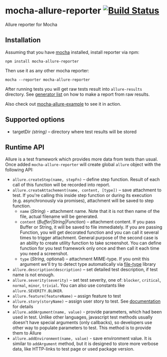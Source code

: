 # mocha-allure-reporter [![Build Status](https://travis-ci.org/allure-framework/mocha-allure-reporter.svg?branch=master)](https://travis-ci.org/allure-framework/mocha-allure-reporter)
Allure reporter for Mocha

## Installation

Assuming that you have [mocha](http://mochajs.org/) installed, install reporter via npm:

```
npm install mocha-allure-reporter
```

Then use it as any other mocha reporter:

```
mocha --reporter mocha-allure-reporter
```

After running tests you will get raw tests result into `allure-results` directory.
See [generator list](https://github.com/allure-framework/allure-core/wiki#generating-a-report)
on how to make a report from raw results.

Also check out [mocha-allure-example](https://github.com/allure-examples/mocha-allure-example) to see it in action.

## Supported options

* targetDir _(string)_ – directory where test results will be stored

## Runtime API

Allure is a test framework which provides more data from tests than usual. Once added `mocha-allure-reporter` will create global `allure` object with the following API:

* `allure.createStep(name, stepFn)` – define step function. Result of each call of this function will be recorded into report.
* `allure.createAttachement(name, content, [type])` – save attachment to test. If you're calling this inside step function or during its execution (e.g. asynchronously via promises), attachment will be saved to step function.
    * `name` (*String*) - attachment name. Note that it is not then name of the file, actual filename will be generated. 
    * `content` (*Buffer|String|Function*) – attachment content. If you pass Buffer or String, it will be saved to file immediately. If you are passing Function, you will get decorated function and you can call it several times to trigger attachment. General purpose of the second case is an ability to create utility function to take screenshot. You can define function for you test framework only once and then call it each time you need a screenshot.
    * `type` (*String*, optional) – attachment MIME-type. If you omit this argument we'll try to detect type automatically via [file-type](https://github.com/sindresorhus/file-type) library
* `allure.description(description)` – set detailed test description, if test name is not enough.
* `allure.severity(severity)` – set test severity, one of: `blocker`, `critical`, `normal`, `minor`, `trivial`. You can also use constants like `allure.SEVERITY.BLOKER`.
* `allure.feature(featureName)` – assign feature to test
* `allure.story(storyName)` – assign user story to test. See [documentation](https://github.com/allure-framework/allure-core/wiki/Features-and-Stories) for details
* `allure.addArgument(name, value)` - provide parameters, which had been used in test. Unlike other languages, javascript test methods usually doesn't have special arguments (only callbacks), so developers use other way to populate parameters to test. This method is to provide them to Allure
* `allure.addEnvironment(name, value)` - save environment value. It is similar to `addArgument` method, but it is designed to store more verbose data, like HTTP-links to test page or used package version.
